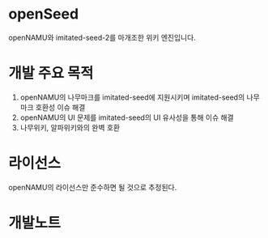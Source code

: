 # openSeed
openNAMU와 imitated-seed-2를 마개조한 위키 엔진입니다.
# 개발 주요 목적
1. openNAMU의 나무마크를 imitated-seed에 지원시키며 imitated-seed의 나무마크 호환성 이슈 해결
2. openNAMU의 UI 문제를 imitated-seed의 UI 유사성을 통해 이슈 해결
3. 나무위키, 알파위키와의 완벽 호환
# 라이선스
openNAMU의 라이선스만 준수하면 될 것으로 추정된다.
# 개발노트
